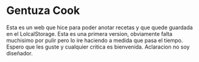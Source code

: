 # Gentuza Cook
Esta es un web que hice para poder anotar recetas y que quede guardada en el LolcalStorage.
Esta es una primera version, obviamente falta muchisimo por pulir pero lo ire haciendo a medida que pasa el tiempo.
Espero que les guste y cualquier critica es bienvenida.
Aclaracion no soy diseñador.